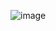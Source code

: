 ![image](https://github.com/ashiksanyo10/Demo-scrap/assets/66254994/60f31337-aabc-458f-940a-a0bd32724dab)
